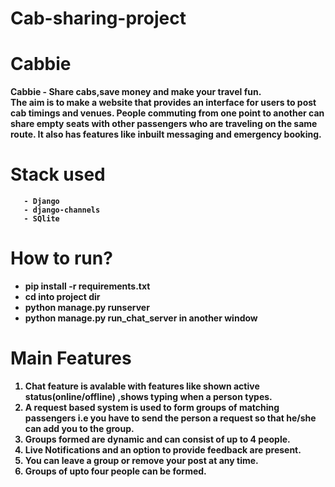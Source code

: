 # Cab-sharing-project

# Cabbie

<strong>Cabbie - Share cabs,save money and make your travel fun.<strong><br>
The aim is to make a website that provides an interface for users to post cab timings and venues. People commuting from one point to another can share empty seats with other passengers who are traveling on the same route. It also has features like inbuilt messaging and emergency booking.   


# Stack used
       - Django 
       - django-channels
       - SQlite
   

# How to run?
  - pip install -r requirements.txt
  - cd into project dir
  - python manage.py runserver
  - python manage.py run_chat_server in another window


# Main Features 
   1. Chat feature is avalable with features like shown active status(online/offline) ,shows typing when a person types.
   2. A request based system is used to form groups of matching passengers i.e you have to send the person a request so that he/she can add you to the group.
   3. Groups formed are dynamic and can consist of up to 4 people. 
   4. Live Notifications and an option to provide feedback are present. 
   5. You can leave a group or remove your post at any time.
   6. Groups of upto four people can be formed.
